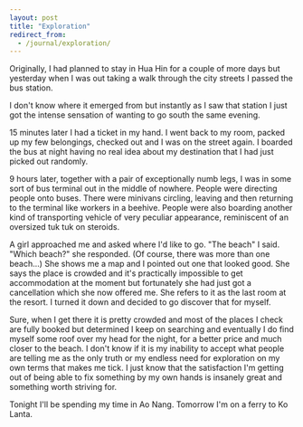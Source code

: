 ```yaml
---
layout: post
title: "Exploration"
redirect_from:
  - /journal/exploration/
---
```


Originally, I had planned to stay in Hua Hin for a couple of more days but yesterday when I was out taking a walk through the city streets I passed the bus station.

I don't know where it emerged from but instantly as I saw that station I just got the intense sensation of wanting to go south the same evening.

15 minutes later I had a ticket in my hand. I went back to my room, packed up my few belongings, checked out and I was on the street again. I boarded the bus at night having no real idea about my destination that I had just picked out randomly.

9 hours later, together with a pair of exceptionally numb legs, I was in some sort of bus terminal out in the middle of nowhere. People were directing people onto buses. There were minivans circling, leaving and then returning to the terminal like workers in a beehive. People were also boarding another kind of transporting vehicle of very peculiar appearance, reminiscent of an oversized tuk tuk on steroids.

A girl approached me and asked where I'd like to go. "The beach" I said. "Which beach?" she responded. (Of course, there was more than one beach…) She shows me a map and I pointed out one that looked good. She says the place is crowded and it's practically impossible to get accommodation at the moment but fortunately she had just got a cancellation which she now offered me. She refers to it as the last room at the resort. I turned it down and decided to go discover that for myself.

Sure, when I get there it is pretty crowded and most of the places I check are fully booked but determined I keep on searching and eventually I do find myself some roof over my head for the night, for a better price and much closer to the beach. I don't know if it is my inability to accept what people are telling me as the only truth or my endless need for exploration on my own terms that makes me tick. I just know that the satisfaction I'm getting out of being able to fix something by my own hands is insanely great and something worth striving for.

Tonight I'll be spending my time in Ao Nang. Tomorrow I'm on a ferry to Ko Lanta.

